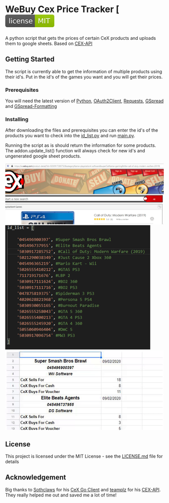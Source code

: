 # WeBuy Cex Price Tracker [![Build Status](captures/license-MIT-green.svg)

A python script that gets the prices of certain CeX products and uploads them to google sheets. Based on [CEX-API](https://github.com/teamplz/CEX-API)

## Getting Started

The script is currently able to get the information of multiple products using their id's. Put in the id's of the games you want and you will get their prices.

### Prerequisites

You will need the latest version of [Python](https://www.python.org/downloads/), [OAuth2Client](https://oauth2client.readthedocs.io/en/latest/#supported-python-versions), [Requests](https://pypi.org/project/requests/), 
[GSpread](https://pypi.org/project/gspread/) and [GSpread-Formatting](https://pypi.org/project/gspread-formatting/)

### Installing

After downloading the files and prerequisites you can enter the id's of the products you want to check into the [id_list.py](id_list.py) and run [main.py](main.py).

Running the script as is should return the information for some products. The addon.update_list() function will always check for new id's and ungenerated google sheet products.

![Getting the id](captures/getting_id.gif)
![The id's](captures/id_list.png)
![Final result](captures/sheet.gif)

## License

This project is licensed under the MIT License - see the [LICENSE.md](LICENSE.md) file for details

## Acknowledgement

Big thanks to [Sothclaws](https://github.com/Southclaws) for his [CeX Go Client](https://github.com/Southclaws/go-cex) and [teamplz](https://github.com/teamplz) for his [CEX-API](https://github.com/teamplz/CEX-API). They really helped me out and saved me a lot of time!
